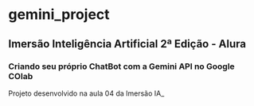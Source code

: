 # gemini_project

## Imersão Inteligência Artificial 2ª Edição - Alura

###  Criando seu próprio ChatBot com a Gemini API no Google COlab

<p>Projeto desenvolvido na aula 04 da Imersão IA_ </p>
